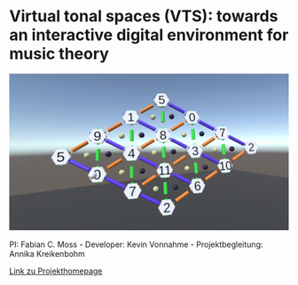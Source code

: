 # Virtual tonal spaces (VTS): towards an interactive digital environment for music theory

![Tonnetz](screenshot.jpg)

PI: Fabian C. Moss - Developer: Kevin Vonnahme - Projektbegleitung: Annika Kreikenbohm

[Link zu Projekthomepage](https://www.uni-wuerzburg.de/projekte/wuedive/projekte/virtual-tonal-spaces/)
